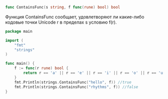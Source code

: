 ```go
func ContainsFunc(s string, f func(rune) bool) bool
```

Функция ContainsFunc сообщает, удовлетворяют ли какие-либо кодовые точки Unicode r в пределах s условию f(r).

```go
package main

import (
	"fmt"
	"strings"
)

func main() {
	f := func(r rune) bool {
		return r == 'a' || r == 'e' || r == 'i' || r == 'o' || r == 'u'
	}
	fmt.Println(strings.ContainsFunc("hello", f)) //true
	fmt.Println(strings.ContainsFunc("rhythms", f)) //false
}
```
